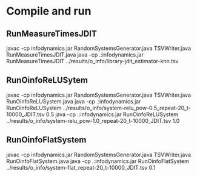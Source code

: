 
# Compile and run

## RunMeasureTimesJDIT
javac -cp infodynamics.jar RandomSystemsGenerator.java TSVWriter.java RunMeasureTimesJDIT.java
java -cp .:infodynamics.jar RunMeasureTimesJDIT ../results/o_info/library-jdit_estimator-knn.tsv

## RunOinfoReLUSytem
javac -cp infodynamics.jar RandomSystemsGenerator.java TSVWriter.java RunOinfoReLUSystem.java
java -cp .:infodynamics.jar RunOinfoReLUSystem ../results/o_info/system-relu_pow-0.5_repeat-20_t-10000_JDIT.tsv 0.5
java -cp .:infodynamics.jar RunOinfoReLUSystem ../results/o_info/system-relu_pow-1.0_repeat-20_t-10000_JDIT.tsv 1.0

## RunOinfoFlatSystem
javac -cp infodynamics.jar RandomSystemsGenerator.java TSVWriter.java RunOinfoFlatSystem.java
java -cp .:infodynamics.jar RunOinfoFlatSystem ../results/o_info/system-flat_repeat-20_t-10000_JDIT.tsv 0.1
